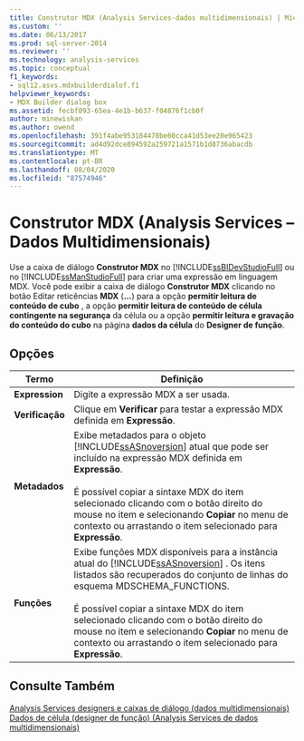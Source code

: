 ```yaml
---
title: Construtor MDX (Analysis Services-dados multidimensionais) | Microsoft Docs
ms.custom: ''
ms.date: 06/13/2017
ms.prod: sql-server-2014
ms.reviewer: ''
ms.technology: analysis-services
ms.topic: conceptual
f1_keywords:
- sql12.asvs.mdxbuilderdialof.f1
helpviewer_keywords:
- MDX Builder dialog box
ms.assetid: fecbf093-65ea-4e1b-b637-f04876f1cb0f
author: minewiskan
ms.author: owend
ms.openlocfilehash: 391f4abe953184470be60cca41d53ee20e965423
ms.sourcegitcommit: ad4d92dce894592a259721a1571b1d8736abacdb
ms.translationtype: MT
ms.contentlocale: pt-BR
ms.lasthandoff: 08/04/2020
ms.locfileid: "87574946"
---
```

# <a name="mdx-builder-analysis-services---multidimensional-data"></a>Construtor MDX (Analysis Services – Dados Multidimensionais)
  Use a caixa de diálogo **Construtor MDX** no [!INCLUDE[ssBIDevStudioFull](../includes/ssbidevstudiofull-md.md)] ou no [!INCLUDE[ssManStudioFull](../includes/ssmanstudiofull-md.md)] para criar uma expressão em linguagem MDX. Você pode exibir a caixa de diálogo **Construtor MDX** clicando no botão Editar reticências **MDX** (**...**) para a opção **permitir leitura de conteúdo de cubo** , a opção **permitir leitura de conteúdo de célula contingente na segurança** da célula ou a opção **permitir leitura e gravação do conteúdo do cubo** na página **dados da célula** do **Designer de função**.  
  
## <a name="options"></a>Opções  
  
|Termo|Definição|  
|----------|----------------|  
|**Expression**|Digite a expressão MDX a ser usada.|  
|**Verificação**|Clique em **Verificar** para testar a expressão MDX definida em **Expressão**.|  
|**Metadados**|Exibe metadados para o objeto [!INCLUDE[ssASnoversion](../includes/ssasnoversion-md.md)] atual que pode ser incluído na expressão MDX definida em **Expressão**.<br /><br /> É possível copiar a sintaxe MDX do item selecionado clicando com o botão direito do mouse no item e selecionando **Copiar** no menu de contexto ou arrastando o item selecionado para **Expressão**.|  
|**Funções**|Exibe funções MDX disponíveis para a instância atual do [!INCLUDE[ssASnoversion](../includes/ssasnoversion-md.md)] . Os itens listados são recuperados do conjunto de linhas do esquema MDSCHEMA_FUNCTIONS.<br /><br /> É possível copiar a sintaxe MDX do item selecionado clicando com o botão direito do mouse no item e selecionando **Copiar** no menu de contexto ou arrastando o item selecionado para **Expressão**.|  
  
## <a name="see-also"></a>Consulte Também  
 [Analysis Services designers e caixas de diálogo &#40;dados multidimensionais&#41;](analysis-services-designers-and-dialog-boxes-multidimensional-data.md)   
 [Dados de célula &#40;designer de função&#41; &#40;Analysis Services de dados multidimensionais&#41;](https://msdn.microsoft.com/library/ms177279(v=sql.120).aspx)  
  
  
